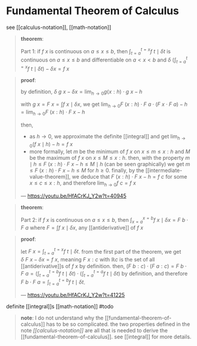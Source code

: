 # Fundamental Theorem of Calculus

see [[calculus-notation]], [[math-notation]]

> **theorem**:
>
> Part 1: if $f\ x$ is continuous on $a \le x \le b$, then $\int_{t = a}^{t = x} f\ t \mid \delta t$ is continuous on $a \le x \le b$ and differentiable on $a < x < b$ and $\delta\ (\int_{t = a}^{t = x} f\ t \mid \delta t) - \delta x = f\ x$

> **proof**:
>
> by definition, $\delta\ g\ x - \delta x = \lim_{h \to 0} g (x : h) \cdot g\ x - h$
>
> with $g\ x = F\ x = \int f\ x \mid \delta x$, we get $\lim_{h \to 0} F\ (x : h) \cdot F\ a \cdot (F\ x \cdot F\ a) - h = \lim_{h \to 0} F\ (x : h) \cdot F\ x - h$
>
> then,
>
> - as $h \to 0$, we approximate the definite [[integral]] and get $\lim_{h \to 0} (f\ x \mid h) - h = f\ x$
> - more formally, let $m$ be the minimum of $f\ x$ on $x \le m \le x : h$ and $M$ be the maximum of $f\ x$ on $x \le M \le x : h$. then, with the property $m \mid h \le F\ (x : h) \cdot F\ x - h \le M \mid h$ (can be seen graphically) we get $m \le F\ (x : h) \cdot F\ x - h \le M$ for $h \ge 0$. finally, by the [[intermediate-value-theorem]], we deduce that $F\ (x : h) \cdot F\ x - h = f\ c$ for some $x \le c \le x : h$, and therefore $\lim_{h \to 0} f\ c = f\ x$
>
> &mdash; <https://youtu.be/HfACrKJ_Y2w?t=40945>

> **theorem**:
>
> Part 2: if $f\ x$ is continuous on $a \le x \le b$, then $\int_{x = a}^{x = b} f\ x \mid \delta x = F\ b \cdot F\ a$ where $F = \int f\ x \mid \delta x$, any [[antiderivative]] of $f\ x$

> **proof**:
>
> let $F\ x = \int_{t = a}^{t = x} f\ t \mid \delta t$. from the first part of the theorem, we get $\delta\ F\ x - \delta x = f\ x$, meaning $F\ x : c$ with $\mathbb R c$ is the set of all [[antiderivative]]s of $f\ x$ by definition. then, $(F\ b : c) \cdot (F\ a : c) = F\ b \cdot F\ a = (\int_{t = a}^{t = b} f\ t \mid \delta t) \cdot (\int_{t = a}^{t = a} f\ t \mid \delta t)$ by definition, and therefore $F\ b \cdot F\ a = \int_{t = a}^{t = b} f\ t \mid \delta t$.
>
> &mdash; <https://youtu.be/HfACrKJ_Y2w?t=41225>

definite [[integral]]s [[math-notation]] #todo

> **note**: I do not understand why the [[fundamental-theorem-of-calculus]] has to be so complicated. the two properties defined in the note _[[calculus-notation]]_ are all that is needed to derive the [[fundamental-theorem-of-calculus]]. see [[integral]] for more details.
